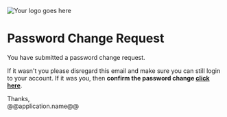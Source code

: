 ![Your logo goes here](https://d19p4zemcycm7a.cloudfront.net/logos/logo-100.png)

# Password Change Request

You have submitted a password change request. 

If it wasn't you please disregard this email and make sure you can still login to your account. If it was you, then **confirm the password change [click here](@@url@@)**.


Thanks,  
@@application.name@@
